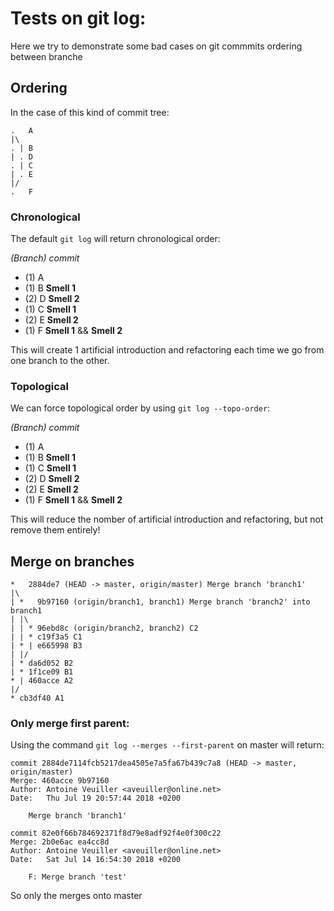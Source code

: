 # Tests on git log:

Here we try to demonstrate some bad cases on git commmits ordering between branche 

## Ordering

In the case of this kind of commit tree:
```
.   A
|\
. | B
| . D
. | C
| . E
|/ 
.   F
```

### Chronological

The default `git log` will return chronological order:

_(Branch) commit_
- (1) A 
- (1) B __Smell 1__
- (2) D __Smell 2__
- (1) C __Smell 1__
- (2) E __Smell 2__
- (1) F __Smell 1__ &&  __Smell 2__

This will create 1 artificial introduction and refactoring each time we go from one branch to the other.

### Topological

We can force topological order by using `git log --topo-order`:

_(Branch) commit_
- (1) A 
- (1) B __Smell 1__
- (1) C __Smell 1__
- (2) D __Smell 2__
- (2) E __Smell 2__
- (1) F __Smell 1__ &&  __Smell 2__

This will reduce the nomber of artificial introduction and refactoring, but not remove them entirely!

## Merge on branches

```
*   2884de7 (HEAD -> master, origin/master) Merge branch 'branch1'
|\
| *   9b97160 (origin/branch1, branch1) Merge branch 'branch2' into branch1
| |\
| | * 96ebd8c (origin/branch2, branch2) C2
| | * c19f3a5 C1
| * | e665998 B3
| |/
| * da6d052 B2
| * 1f1ce09 B1
* | 460acce A2
|/
* cb3df40 A1
```

### Only merge first parent:

Using the command `git log --merges --first-parent` on master will return:

```
commit 2884de7114fcb5217dea4505e7a5fa67b439c7a8 (HEAD -> master, origin/master)
Merge: 460acce 9b97160
Author: Antoine Veuiller <aveuiller@online.net>
Date:   Thu Jul 19 20:57:44 2018 +0200

    Merge branch 'branch1'

commit 82e0f66b784692371f8d79e8adf92f4e0f300c22
Merge: 2b0e6ac ea4cc8d
Author: Antoine Veuiller <aveuiller@online.net>
Date:   Sat Jul 14 16:54:30 2018 +0200

    F: Merge branch 'test'
```

So only the merges onto master